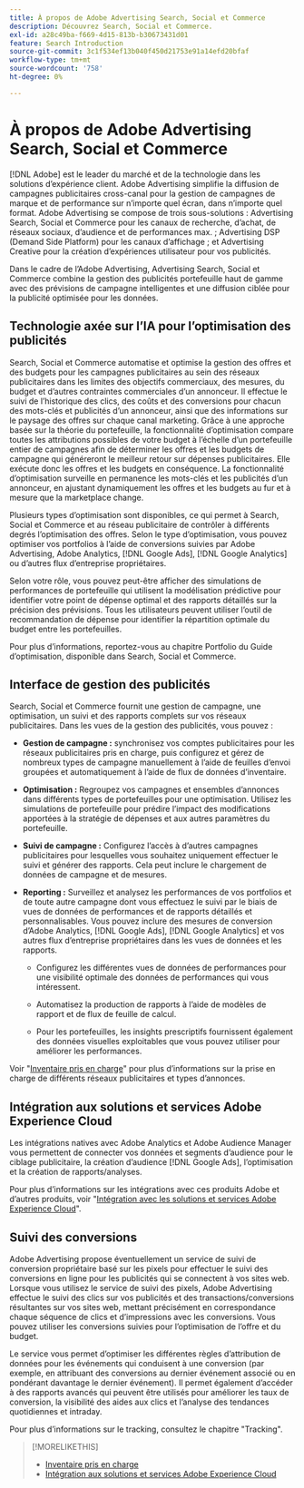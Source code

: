 ```yaml
---
title: À propos de Adobe Advertising Search, Social et Commerce
description: Découvrez Search, Social et Commerce.
exl-id: a28c49ba-f669-4d15-813b-b30673431d01
feature: Search Introduction
source-git-commit: 3c1f534ef13b040f450d21753e91a14efd20bfaf
workflow-type: tm+mt
source-wordcount: '758'
ht-degree: 0%

---
```


# À propos de Adobe Advertising Search, Social et Commerce

[!DNL Adobe] est le leader du marché et de la technologie dans les solutions d’expérience client. Adobe Advertising simplifie la diffusion de campagnes publicitaires cross-canal pour la gestion de campagnes de marque et de performance sur n’importe quel écran, dans n’importe quel format. Adobe Advertising se compose de trois sous-solutions : Advertising Search, Social et Commerce pour les canaux de recherche, d’achat, de réseaux sociaux, d’audience et de performances max. ; Advertising DSP (Demand Side Platform) pour les canaux d’affichage ; et Advertising Creative pour la création d’expériences utilisateur pour vos publicités.

Dans le cadre de l’Adobe Advertising, Advertising Search, Social et Commerce combine la gestion des publicités portefeuille haut de gamme avec des prévisions de campagne intelligentes et une diffusion ciblée pour la publicité optimisée pour les données.

## Technologie axée sur l’IA pour l’optimisation des publicités

Search, Social et Commerce automatise et optimise la gestion des offres et des budgets pour les campagnes publicitaires au sein des réseaux publicitaires dans les limites des objectifs commerciaux, des mesures, du budget et d’autres contraintes commerciales d’un annonceur. Il effectue le suivi de l’historique des clics, des coûts et des conversions pour chacun des mots-clés et publicités d’un annonceur, ainsi que des informations sur le paysage des offres sur chaque canal marketing. Grâce à une approche basée sur la théorie du portefeuille, la fonctionnalité d’optimisation compare toutes les attributions possibles de votre budget à l’échelle d’un portefeuille entier de campagnes afin de déterminer les offres et les budgets de campagne qui généreront le meilleur retour sur dépenses publicitaires. Elle exécute donc les offres et les budgets en conséquence. La fonctionnalité d’optimisation surveille en permanence les mots-clés et les publicités d’un annonceur, en ajustant dynamiquement les offres et les budgets au fur et à mesure que la marketplace change.

Plusieurs types d’optimisation sont disponibles, ce qui permet à Search, Social et Commerce et au réseau publicitaire de contrôler à différents degrés l’optimisation des offres. Selon le type d’optimisation, vous pouvez optimiser vos portfolios à l’aide de conversions suivies par Adobe Advertising, Adobe Analytics, [!DNL Google Ads], [!DNL Google Analytics] ou d’autres flux d’entreprise propriétaires.

Selon votre rôle, vous pouvez peut-être afficher des simulations de performances de portefeuille qui utilisent la modélisation prédictive pour identifier votre point de dépense optimal et des rapports détaillés sur la précision des prévisions. Tous les utilisateurs peuvent utiliser l’outil de recommandation de dépense pour identifier la répartition optimale du budget entre les portefeuilles.

Pour plus d’informations, reportez-vous au chapitre Portfolio du Guide d’optimisation, disponible dans Search, Social et Commerce.

## Interface de gestion des publicités

Search, Social et Commerce fournit une gestion de campagne, une optimisation, un suivi et des rapports complets sur vos réseaux publicitaires. Dans les vues de la gestion des publicités, vous pouvez :

* **Gestion de campagne :** synchronisez vos comptes publicitaires pour les réseaux publicitaires pris en charge, puis configurez et gérez de nombreux types de campagne manuellement à l’aide de feuilles d’envoi groupées et automatiquement à l’aide de flux de données d’inventaire.

* **Optimisation :** Regroupez vos campagnes et ensembles d’annonces dans différents types de portefeuilles pour une optimisation. Utilisez les simulations de portefeuille pour prédire l’impact des modifications apportées à la stratégie de dépenses et aux autres paramètres du portefeuille.

* **Suivi de campagne :** Configurez l’accès à d’autres campagnes publicitaires pour lesquelles vous souhaitez uniquement effectuer le suivi et générer des rapports. Cela peut inclure le chargement de données de campagne et de mesures.

* **Reporting :** Surveillez et analysez les performances de vos portfolios et de toute autre campagne dont vous effectuez le suivi par le biais de vues de données de performances et de rapports détaillés et personnalisables. Vous pouvez inclure des mesures de conversion d’Adobe Analytics, [!DNL Google Ads], [!DNL Google Analytics] et vos autres flux d’entreprise propriétaires dans les vues de données et les rapports.

   * Configurez les différentes vues de données de performances pour une visibilité optimale des données de performances qui vous intéressent.

   * Automatisez la production de rapports à l’aide de modèles de rapport et de flux de feuille de calcul.

   * Pour les portefeuilles, les insights prescriptifs fournissent également des données visuelles exploitables que vous pouvez utiliser pour améliorer les performances.

Voir &quot;[Inventaire pris en charge](/help/search-social-commerce/introduction/supported-inventory.md)&quot; pour plus d’informations sur la prise en charge de différents réseaux publicitaires et types d’annonces.

## Intégration aux solutions et services Adobe Experience Cloud

Les intégrations natives avec Adobe Analytics et Adobe Audience Manager vous permettent de connecter vos données et segments d’audience pour le ciblage publicitaire, la création d’audience [!DNL Google Ads], l’optimisation et la création de rapports/analyses.

Pour plus d’informations sur les intégrations avec ces produits Adobe et d’autres produits, voir &quot;[Intégration avec les solutions et services Adobe Experience Cloud](/help/search-social-commerce/introduction/integrations.md)&quot;.

## Suivi des conversions

Adobe Advertising propose éventuellement un service de suivi de conversion propriétaire basé sur les pixels pour effectuer le suivi des conversions en ligne pour les publicités qui se connectent à vos sites web. Lorsque vous utilisez le service de suivi des pixels, Adobe Advertising effectue le suivi des clics sur vos publicités et des transactions/conversions résultantes sur vos sites web, mettant précisément en correspondance chaque séquence de clics et d’impressions avec les conversions. Vous pouvez utiliser les conversions suivies pour l’optimisation de l’offre et du budget.

Le service vous permet d’optimiser les différentes règles d’attribution de données pour les événements qui conduisent à une conversion (par exemple, en attribuant des conversions au dernier événement associé ou en pondérant davantage le dernier événement). Il permet également d’accéder à des rapports avancés qui peuvent être utilisés pour améliorer les taux de conversion, la visibilité des aides aux clics et l’analyse des tendances quotidiennes et intraday.

Pour plus d’informations sur le tracking, consultez le chapitre &quot;Tracking&quot;.

>[!MORELIKETHIS]
>
>* [Inventaire pris en charge](supported-inventory.md)
>* [Intégration aux solutions et services Adobe Experience Cloud](integrations.md)
